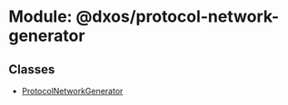 # Module: @dxos/protocol-network-generator

## Classes

- [ProtocolNetworkGenerator](../classes/dxos_protocol_network_generator.ProtocolNetworkGenerator.md)

